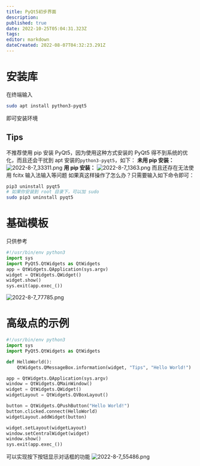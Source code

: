 ```yaml
---
title: PyQt5初步界面
description: 
published: true
date: 2022-10-25T05:04:31.323Z
tags: 
editor: markdown
dateCreated: 2022-08-07T04:32:23.291Z
---
```


# 安装库
在终端输入
```bash
sudo apt install python3-pyqt5
```

即可安装环境
## Tips
不推荐使用 pip 安装 PyQt5，因为使用这种方式安装的 PyQt5 得不到系统的优化，而且还会干扰到 apt 安装的`python3-pyqt5`，如下：
**未用 pip 安装：**
![2022-8-7_33311.png](/2022-8-7_33311.png)
**用 pip 安装：**
![2022-8-7_1363.png](/2022-8-7_1363.png)
而且还存在无法使用 fcitx 输入法输入等问题
如果真这样操作了怎么办？只需要输入如下命令即可：
```bash
pip3 uninstall pyqt5
# 如果你安装到 root 目录下，可以加 sudo
sudo pip3 uninstall pyqt5
```

# 基础模板
只供参考
```python
#!/usr/bin/env python3
import sys
import PyQt5.QtWidgets as QtWidgets
app = QtWidgets.QApplication(sys.argv)
widget = QtWidgets.QWidget()
widget.show()
sys.exit(app.exec_())
```
![2022-8-7_77785.png](/2022-8-7_77785.png)

# 高级点的示例
```python
#!/usr/bin/env python3
import sys
import PyQt5.QtWidgets as QtWidgets

def HelloWorld():
    QtWidgets.QMessageBox.information(widget, "Tips", "Hello World!")

app = QtWidgets.QApplication(sys.argv)
window = QtWidgets.QMainWindow()
widget = QtWidgets.QWidget()
widgetLayout = QtWidgets.QVBoxLayout()

button = QtWidgets.QPushButton("Hello World!")
button.clicked.connect(HelloWorld)
widgetLayout.addWidget(button)

widget.setLayout(widgetLayout)
window.setCentralWidget(widget)
window.show()
sys.exit(app.exec_())
```
可以实现按下按钮显示对话框的功能
![2022-8-7_55486.png](/2022-8-7_55486.png)